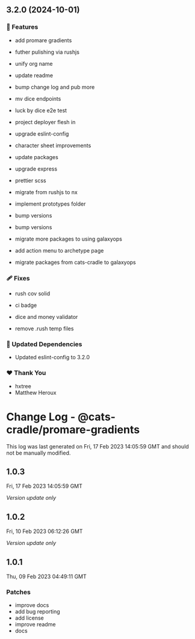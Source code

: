 ## 3.2.0 (2024-10-01)

### 🚀 Features

- add promare gradients

- futher pulishing via rushjs

- unify org name

- update readme

- bump change log and pub more

- mv dice endpoints

- luck by dice e2e test

- project deployer flesh in

- upgrade eslint-config

- character sheet improvements

- update packages

- upgrade express

- prettier scss

- migrate from rushjs to nx

- implement prototypes folder

- bump versions

- bump versions

- migrate more packages to using galaxyops

- add action menu to archetype page

- migrate packages from cats-cradle to galaxyops

### 🩹 Fixes

- rush cov solid

- ci badge

- dice and money validator

- remove .rush temp files

### 🧱 Updated Dependencies

- Updated eslint-config to 3.2.0

### ❤️ Thank You

- hxtree
- Matthew Heroux

# Change Log - @cats-cradle/promare-gradients

This log was last generated on Fri, 17 Feb 2023 14:05:59 GMT and should not be
manually modified.

## 1.0.3

Fri, 17 Feb 2023 14:05:59 GMT

_Version update only_

## 1.0.2

Fri, 10 Feb 2023 06:12:26 GMT

_Version update only_

## 1.0.1

Thu, 09 Feb 2023 04:49:11 GMT

### Patches

- improve docs
- add bug reporting
- add license
- improve readme
- docs

